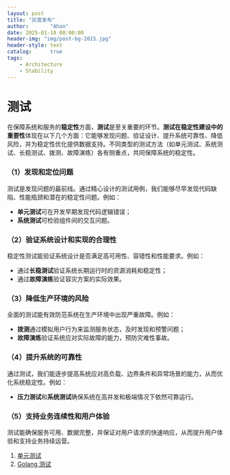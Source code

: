 ```yaml
---
layout: post
title: "灰度发布"
author:       "Ahan"
date: 2025-01-10 00:00:00
header-img: "img/post-bg-2015.jpg"
header-style: text
catalog:      true
tags:
    - Architecture
    - Stability
---
```

# 测试

在保障系统和服务的**稳定性**方面，**测试**是至关重要的环节。**测试在稳定性建设中的重要性**体现在以下几个方面：它能够发现问题、验证设计、提升系统可靠性、降低风险，并为稳定性优化提供数据支持。不同类型的测试方法（如单元测试、系统测试、长稳测试、拨测、故障演练）各有侧重点，共同保障系统的稳定性。

### （1）**发现和定位问题**

测试是发现问题的最前线。通过精心设计的测试用例，我们能够尽早发现代码缺陷、性能瓶颈和潜在的稳定性问题。例如：

- **单元测试**可在开发早期发现代码逻辑错误；
- **系统测试**可检验组件间的交互问题。

### （2）**验证系统设计和实现的合理性**

稳定性测试能验证系统设计是否满足高可用性、容错性和性能要求。例如：

- 通过**长稳测试**验证系统长期运行时的资源消耗和稳定性；
- 通过**故障演练**验证容灾方案的实际效果。

### （3）**降低生产环境的风险**

全面的测试能有效防范系统在生产环境中出现严重故障。例如：

- **拨测**通过模拟用户行为来监测服务状态，及时发现和预警问题；
- **故障演练**验证系统应对实际故障的能力，预防灾难性事故。

### （4）**提升系统的可靠性**

通过测试，我们能逐步提高系统应对高负载、边界条件和异常场景的能力，从而优化系统稳定性。例如：

- **压力测试**和**系统测试**确保系统在高并发和极端情况下依然可靠运行。

### （5）**支持业务连续性和用户体验**

测试能确保服务可用、数据完整，并保证对用户请求的快速响应，从而提升用户体验和支持业务持续运营。



1. [单元测试](单元测试.md)
2. [Golang 测试](golang_test.md)